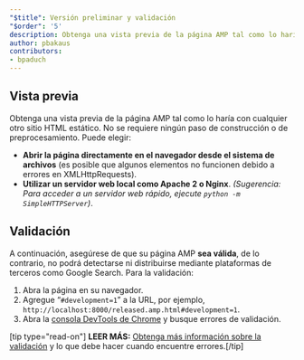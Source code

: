 ```yaml
---
"$title": Versión preliminar y validación
"$order": '5'
description: Obtenga una vista previa de la página AMP tal como lo haría con cualquier otro sitio HTML estático. No se requiere ningún paso de construcción o de preprocesamiento. Puede elegir...
author: pbakaus
contributors:
- bpaduch
---
```


## Vista previa

Obtenga una vista previa de la página AMP tal como lo haría con cualquier otro sitio HTML estático. No se requiere ningún paso de construcción o de preprocesamiento. Puede elegir:

- **Abrir la página directamente en el navegador desde el sistema de archivos** (es posible que algunos elementos no funcionen debido a errores en XMLHttpRequests).
- **Utilizar un servidor web local como Apache 2 o Nginx**. *(Sugerencia: Para acceder a un servidor web rápido, ejecute `python -m SimpleHTTPServer`)*.

## Validación

A continuación, asegúrese de que su página AMP **sea válida**, de lo contrario, no podrá detectarse ni distribuirse mediante plataformas de terceros como Google Search. Para la validación:

1. Abra la página en su navegador.
2. Agregue “`#development=1`” a la URL, por ejemplo, `http://localhost:8000/released.amp.html#development=1`.
3. Abra la [consola DevTools de Chrome](https://developers.google.com/web/tools/chrome-devtools/debug/console/) y busque errores de validación.

[tip type="read-on"] <strong>LEER MÁS:</strong> [Obtenga más información sobre la validación](../../../../documentation/guides-and-tutorials/learn/validation-workflow/validate_amp.md) y lo que debe hacer cuando encuentre errores.[/tip]
